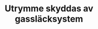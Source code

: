 ---
title: 'Utrymme skyddas av gassläcksystem'
symbol_image: 'symbols/insats/42.svg'
weight: 42
card: true
card_color: 'bg-symbol-blue'
---